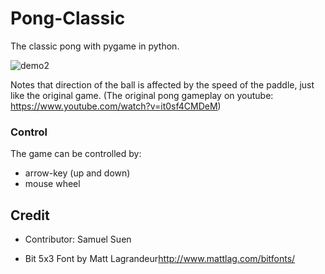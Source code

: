 # Pong-Classic

The classic pong with pygame in python.

![demo2](https://cloud.githubusercontent.com/assets/12080537/21948466/70a0022c-da26-11e6-8996-87f180943b66.gif)


Notes that direction of the ball is affected by the speed of the paddle, just like the original game.
(The original pong gameplay on youtube: <https://www.youtube.com/watch?v=it0sf4CMDeM>)


### Control
The game can be controlled by:
  - arrow-key (up and down)
  - mouse wheel

## Credit
- Contributor: Samuel Suen

- Bit 5x3 Font by Matt Lagrandeur<http://www.mattlag.com/bitfonts/>
